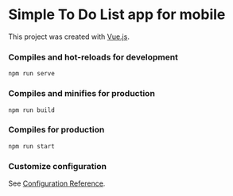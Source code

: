 # Simple To Do List app for mobile 
This project was created with [Vue.js](https://v3.vuejs.org/).

### Compiles and hot-reloads for development
```
npm run serve
```

### Compiles and minifies for production
```
npm run build
```

### Compiles for production
```
npm run start
```

### Customize configuration
See [Configuration Reference](https://cli.vuejs.org/config/).
